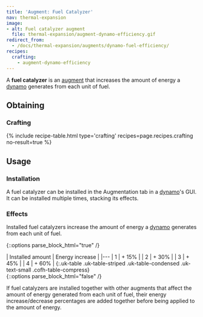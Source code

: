 ```yaml
---
title: 'Augment: Fuel Catalyzer'
nav: thermal-expansion
image:
- alt: Fuel catalyzer augment
  file: thermal-expansion/augment-dynamo-efficiency.gif
redirect_from:
  - /docs/thermal-expansion/augments/dynamo-fuel-efficiency/
recipes:
  crafting:
    - augment-dynamo-efficiency
---
```


A **fuel catalyzer** is an [augment](/docs/augments/) that increases the amount
of energy a [dynamo](/docs/dynamos/) generates from each unit of fuel.


Obtaining
---------

### Crafting
{% include recipe-table.html type='crafting' recipes=page.recipes.crafting no-result=true %}


Usage
-----

### Installation
A fuel catalyzer can be installed in the Augmentation tab in a
[dynamo](/docs/dynamos/)'s GUI. It can be installed multiple times, stacking its
effects.

### Effects
Installed fuel catalyzers increase the amount of energy a
[dynamo](/docs/dynamos/) generates from each unit of fuel.

{::options parse_block_html="true" /}
<div class="uk-overflow-container">
| Installed amount | Energy increase |
|---
| 1 | + 15% |
| 2 | + 30% |
| 3 | + 45% |
| 4 | + 60% |
{:.uk-table .uk-table-striped .uk-table-condensed .uk-text-small .cofh-table-compress}
</div>
{::options parse_block_html="false" /}

If fuel catalyzers are installed together with other augments that affect the
amount of energy generated from each unit of fuel, their energy
increase/decrease percentages are added together before being applied to the
amount of energy.
